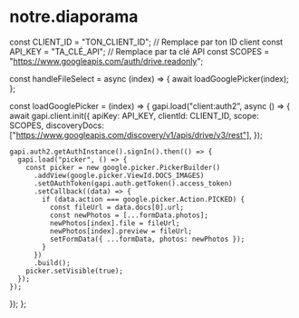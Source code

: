 # notre.diaporama
const CLIENT_ID = "TON_CLIENT_ID"; // Remplace par ton ID client
const API_KEY = "TA_CLÉ_API"; // Remplace par ta clé API
const SCOPES = "https://www.googleapis.com/auth/drive.readonly";

const handleFileSelect = async (index) => {
  await loadGooglePicker(index);
};

const loadGooglePicker = (index) => {
  gapi.load("client:auth2", async () => {
    await gapi.client.init({
      apiKey: API_KEY,
      clientId: CLIENT_ID,
      scope: SCOPES,
      discoveryDocs: ["https://www.googleapis.com/discovery/v1/apis/drive/v3/rest"],
    });

    gapi.auth2.getAuthInstance().signIn().then(() => {
      gapi.load("picker", () => {
        const picker = new google.picker.PickerBuilder()
          .addView(google.picker.ViewId.DOCS_IMAGES)
          .setOAuthToken(gapi.auth.getToken().access_token)
          .setCallback((data) => {
            if (data.action === google.picker.Action.PICKED) {
              const fileUrl = data.docs[0].url;
              const newPhotos = [...formData.photos];
              newPhotos[index].file = fileUrl;
              newPhotos[index].preview = fileUrl;
              setFormData({ ...formData, photos: newPhotos });
            }
          })
          .build();
        picker.setVisible(true);
      });
    });
  });
};
